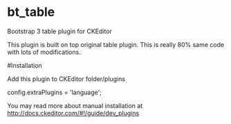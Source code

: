 # bt_table
Bootstrap 3 table plugin for CKEditor

This plugin is built on top original table plugin. This is really 80% same code with lots of modifications.

#Installation

Add this plugin to CKEditor folder/plugins

config.extraPlugins = 'language';

You may read more about manual installation at http://docs.ckeditor.com/#!/guide/dev_plugins 
